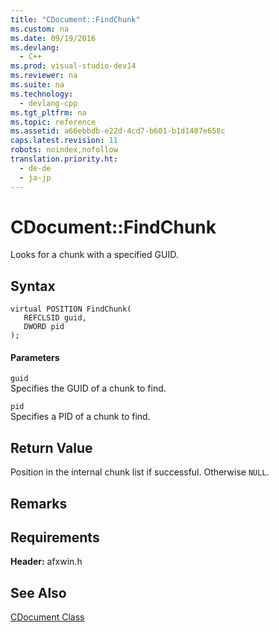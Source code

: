 ```yaml
---
title: "CDocument::FindChunk"
ms.custom: na
ms.date: 09/19/2016
ms.devlang: 
  - C++
ms.prod: visual-studio-dev14
ms.reviewer: na
ms.suite: na
ms.technology: 
  - devlang-cpp
ms.tgt_pltfrm: na
ms.topic: reference
ms.assetid: a66ebbdb-e22d-4cd7-b601-b1d1407e658c
caps.latest.revision: 11
robots: noindex,nofollow
translation.priority.ht: 
  - de-de
  - ja-jp
---
```

# CDocument::FindChunk
Looks for a chunk with a specified GUID.  
  
## Syntax  
  
```  
virtual POSITION FindChunk(  
   REFCLSID guid,  
   DWORD pid  
);  
```  
  
#### Parameters  
 `guid`  
 Specifies the GUID of a chunk to find.  
  
 `pid`  
 Specifies a PID of a chunk to find.  
  
## Return Value  
 Position in the internal chunk list if successful. Otherwise `NULL`.  
  
## Remarks  
  
## Requirements  
 **Header:** afxwin.h  
  
## See Also  
 [CDocument Class](../vs140/CDocument-Class.md)